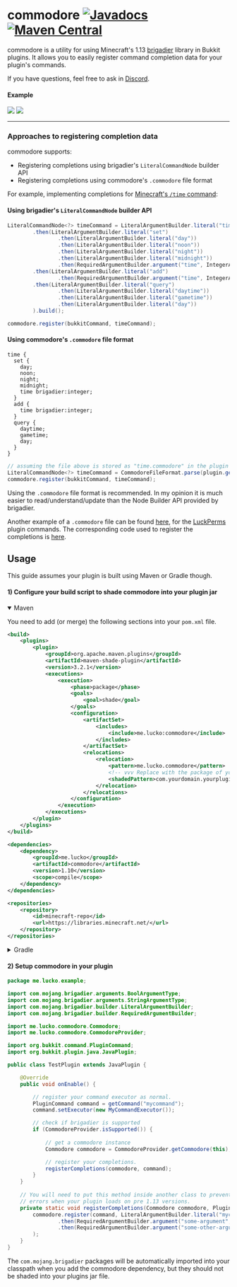 # commodore  [![Javadocs](https://javadoc.io/badge/me.lucko/commodore.svg)](https://javadoc.io/doc/me.lucko/commodore) [![Maven Central](https://maven-badges.herokuapp.com/maven-central/me.lucko/commodore/badge.svg)](https://maven-badges.herokuapp.com/maven-central/me.lucko/commodore)

commodore is a utility for using Minecraft's 1.13 [brigadier](https://github.com/Mojang/brigadier) library in Bukkit plugins. It allows you to easily register command completion data for your plugin's commands.

If you have questions, feel free to ask in [Discord](https://discord.gg/AEqagwA).

#### Example
![](https://i.imgur.com/4VElTNG.png)
![](https://i.imgur.com/o3AcyVY.png)

___

### Approaches to registering completion data

commodore supports:
* Registering completions using brigadier's `LiteralCommandNode` builder API
* Registering completions using commodore's `.commodore` file format

For example, implementing completions for [Minecraft's `/time` command](https://minecraft.gamepedia.com/Commands/time):

#### Using brigadier's `LiteralCommandNode` builder API
```java
LiteralCommandNode<?> timeCommand = LiteralArgumentBuilder.literal("time")
        .then(LiteralArgumentBuilder.literal("set")
                .then(LiteralArgumentBuilder.literal("day"))
                .then(LiteralArgumentBuilder.literal("noon"))
                .then(LiteralArgumentBuilder.literal("night"))
                .then(LiteralArgumentBuilder.literal("midnight"))
                .then(RequiredArgumentBuilder.argument("time", IntegerArgumentType.integer())))
        .then(LiteralArgumentBuilder.literal("add")
                .then(RequiredArgumentBuilder.argument("time", IntegerArgumentType.integer())))
        .then(LiteralArgumentBuilder.literal("query")
                .then(LiteralArgumentBuilder.literal("daytime"))
                .then(LiteralArgumentBuilder.literal("gametime"))
                .then(LiteralArgumentBuilder.literal("day"))
        ).build();

commodore.register(bukkitCommand, timeCommand);
```

#### Using commodore's `.commodore` file format
```
time {
  set {
    day;
    noon;
    night;
    midnight;
    time brigadier:integer;
  }
  add {
    time brigadier:integer;
  }
  query {
    daytime;
    gametime;
    day;
  }
}
```
```java
// assuming the file above is stored as "time.commodore" in the plugin jar
LiteralCommandNode<?> timeCommand = CommodoreFileFormat.parse(plugin.getResource("time.commodore"));
commodore.register(bukkitCommand, timeCommand);
```

Using the `.commodore` file format is recommended. In my opinion it is much easier to read/understand/update than the Node Builder API provided by brigadier.

Another example of a `.commodore` file can be found [here](https://github.com/lucko/LuckPerms/blob/master/bukkit/src/main/resources/luckperms.commodore), for the [LuckPerms](https://luckperms.net/) plugin commands. The corresponding code used to register the completions is [here](https://github.com/lucko/LuckPerms/blob/master/bukkit/src/main/java/me/lucko/luckperms/bukkit/brigadier/LuckPermsBrigadier.java).


## Usage

This guide assumes your plugin is built using Maven or Gradle though.

#### 1) Configure your build script to shade commodore into your plugin jar

<details open>
<summary>Maven</summary>

You need to add (or merge) the following sections into your `pom.xml` file.
```xml
<build>
    <plugins>
        <plugin>
            <groupId>org.apache.maven.plugins</groupId>
            <artifactId>maven-shade-plugin</artifactId>
            <version>3.2.1</version>
            <executions>
                <execution>
                    <phase>package</phase>
                    <goals>
                        <goal>shade</goal>
                    </goals>
                    <configuration>
                        <artifactSet>
                            <includes>
                                <include>me.lucko:commodore</include>
                            </includes>
                        </artifactSet>
                        <relocations>
                            <relocation>
                                <pattern>me.lucko.commodore</pattern>
                                <!-- vvv Replace with the package of your plugin vvv -->
                                <shadedPattern>com.yourdomain.yourplugin.commodore</shadedPattern>
                            </relocation>
                        </relocations>
                    </configuration>
                </execution>
            </executions>
        </plugin>
    </plugins>
</build>

<dependencies>
    <dependency>
        <groupId>me.lucko</groupId>
        <artifactId>commodore</artifactId>
        <version>1.10</version>
        <scope>compile</scope>
    </dependency>
</dependencies>

<repositories>
    <repository>
        <id>minecraft-repo</id>
        <url>https://libraries.minecraft.net/</url>
    </repository>
</repositories>
```
</details>

<details>
<summary>Gradle</summary>

You need to add (or merge) the following sections into your `build.gradle` file.
```gradle
plugins {
  id 'com.github.johnrengelman.shadow' version '6.1.0'
}

repositories {
  mavenCentral()
  maven { url 'https://libraries.minecraft.net/' }
}

dependencies {
  implementation 'me.lucko:commodore:1.10'
}

shadowJar {
  dependencies {
    exclude(dependency('com.mojang:brigadier'))
  }
  
  /* vvv Replace with the package of your plugin vvv */
  relocate 'me.lucko.commodore', 'com.yourdomain.yourplugin.commodore'
}
```
</details>

#### 2) Setup commodore in your plugin

```java
package me.lucko.example;

import com.mojang.brigadier.arguments.BoolArgumentType;
import com.mojang.brigadier.arguments.StringArgumentType;
import com.mojang.brigadier.builder.LiteralArgumentBuilder;
import com.mojang.brigadier.builder.RequiredArgumentBuilder;

import me.lucko.commodore.Commodore;
import me.lucko.commodore.CommodoreProvider;

import org.bukkit.command.PluginCommand;
import org.bukkit.plugin.java.JavaPlugin;

public class TestPlugin extends JavaPlugin {

    @Override
    public void onEnable() {

        // register your command executor as normal.
        PluginCommand command = getCommand("mycommand");
        command.setExecutor(new MyCommandExecutor());

        // check if brigadier is supported
        if (CommodoreProvider.isSupported()) {
            
            // get a commodore instance
            Commodore commodore = CommodoreProvider.getCommodore(this);

            // register your completions.
            registerCompletions(commodore, command);
        }
    }
    
    // You will need to put this method inside another class to prevent classloading
    // errors when your plugin loads on pre 1.13 versions.
    private static void registerCompletions(Commodore commodore, PluginCommand command) {
        commodore.register(command, LiteralArgumentBuilder.literal("mycommand")
                .then(RequiredArgumentBuilder.argument("some-argument", StringArgumentType.string()))
                .then(RequiredArgumentBuilder.argument("some-other-argument", BoolArgumentType.bool()))
        );
    }
}
```

The `com.mojang.brigadier` packages will be automatically imported into your classpath when you add the commodore dependency, but they should not be shaded into your plugins jar file.
